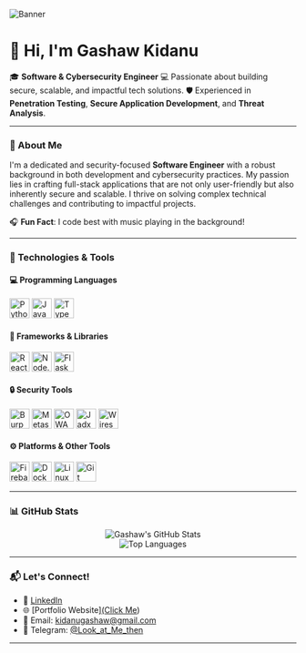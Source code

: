 <!--  ![Banner](https://user-images.githubusercontent.com/59097663/161393868-9d0d8cf2-9195-4c10-8bcc-56a43eaf1394.png) -->

![Banner](https://github.com/Gashaw512/asset/blob/main/gitbanner.png)


# 👋 Hi, I'm Gashaw Kidanu

🎓 **Software & Cybersecurity Engineer**
💻 Passionate about building secure, scalable, and impactful tech solutions.
🛡️ Experienced in **Penetration Testing**, **Secure Application Development**, and **Threat Analysis**.

---

### 🎯 About Me
I'm a dedicated and security-focused **Software Engineer** with a robust background in both development and cybersecurity practices. My passion lies in crafting full-stack applications that are not only user-friendly but also inherently secure and scalable. I thrive on solving complex technical challenges and contributing to impactful projects.

🎧 **Fun Fact**: I code best with music playing in the background!

---

### 🔧 Technologies & Tools

#### 💻 Programming Languages
<p>
  <img src="https://cdn.jsdelivr.net/gh/devicons/devicon/icons/python/python-original.svg" alt="Python" width="35" title="Python"/>
  <img src="https://cdn.jsdelivr.net/gh/devicons/devicon/icons/javascript/javascript-original.svg" alt="JavaScript" width="35" title="JavaScript"/>
  <img src="https://cdn.jsdelivr.net/gh/devicons/devicon/icons/typescript/typescript-original.svg" alt="TypeScript" width="35" title="TypeScript"/>
</p>

#### 🧱 Frameworks & Libraries
<p>
  <img src="https://www.vectorlogo.zone/logos/reactjs/reactjs-icon.svg" alt="React" width="35" title="React.js"/>
  <img src="https://cdn.jsdelivr.net/gh/devicons/devicon/icons/nodejs/nodejs-original.svg" alt="Node.js" width="35" title="Node.js"/>
  <img src="https://cdn.jsdelivr.net/gh/devicons/devicon/icons/flask/flask-original.svg" alt="Flask" width="35" title="Flask"/>
</p>

#### 🔒 Security Tools

<p>
  <img src="https://cdn4.iconfinder.com/data/icons/macaron-1/48/BurpSuite-512.png" alt="Burp Suite" width="35" title="Burp Suite"/>
  <img src="https://www.vectorlogo.zone/logos/metasploit/metasploit-icon.svg" alt="Metasploit" width="35" title="Metasploit"/>
  <img src="https://www.vectorlogo.zone/logos/owasp/owasp-icon.svg" alt="OWASP (for MobSF)" width="35" title="MobSF (OWASP Mobile Security Framework)"/>
  <img src="https://upload.wikimedia.org/wikipedia/commons/1/18/Java_logo.svg" alt="Jadx (Java)" width="35" title="Jadx (Java Decompiler)"/>
  <img src="https://www.vectorlogo.zone/logos/wireshark/wireshark-icon.svg" alt="Wireshark" width="35" title="Wireshark"/>
  </p>

#### ⚙️ Platforms & Other Tools
<p>
  <img src="https://www.vectorlogo.zone/logos/firebase/firebase-icon.svg" alt="Firebase" width="35" title="Firebase"/>
  <img src="https://cdn.jsdelivr.net/gh/devicons/devicon/icons/docker/docker-original.svg" alt="Docker" width="35" title="Docker"/>
  <img src="https://cdn.jsdelivr.net/gh/devicons/devicon/icons/linux/linux-original.svg" alt="Linux" width="35" title="Linux"/>
  <img src="https://cdn.jsdelivr.net/gh/devicons/devicon/icons/git/git-original.svg" alt="Git" width="35" title="Git"/>
</p>

---

### 📊 GitHub Stats
<p align="center">
  <img src="https://github-readme-stats.vercel.app/api?username=Gashaw512&show_icons=true&theme=tokyonight&hide_border=true&count_private=true" alt="Gashaw's GitHub Stats" />
  <br/>
  <img src="https://github-readme-stats.vercel.app/api/top-langs?username=Gashaw512&layout=compact&theme=tokyonight&hide_border=true" alt="Top Languages" />
</p>

---

### 📬 Let's Connect!
- 💼 [LinkedIn](https://www.linkedin.com/in/gashaw-kidanu-b52238233/)
- 🌐 [Portfolio Website][(Click Me](https://gashawkidane.vercel.app/))
- 📧 Email: [kidanugashaw@gmail.com](mailto:kidanugashaw@gmail.com)
- 💬 Telegram: [@Look_at_Me_then](https://t.me/Look_at_Me_then)

---

